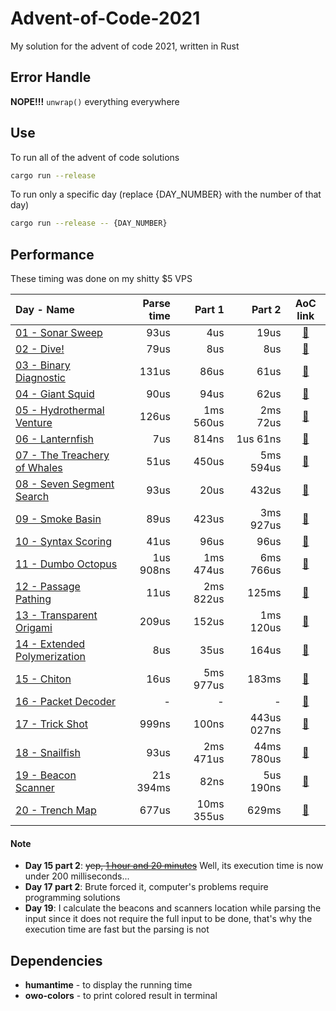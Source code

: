 # Advent-of-Code-2021
My solution for the advent of code 2021, written in Rust

## Error Handle
**NOPE!!!** `unwrap()` everything everywhere

## Use
To run all of the advent of code solutions
```sh
cargo run --release
```
To run only a specific day (replace {DAY_NUMBER} with the number of that day)
```sh
cargo run --release -- {DAY_NUMBER}
```

## Performance

These timing was done on my shitty $5 VPS

| Day - Name | Parse time | Part 1 | Part 2 | AoC link |
| :--------- | ---------: | -----: | -----: | :------: |
| [01 - Sonar Sweep](/src/day01.rs) | 93us | 4us | 19us | [🔗](https://adventofcode.com/2021/day/1) |
| [02 - Dive!](/src/day02.rs) | 79us | 8us | 8us | [🔗](https://adventofcode.com/2021/day/2) |
| [03 - Binary Diagnostic](/src/day03.rs) | 131us | 86us | 61us | [🔗](https://adventofcode.com/2021/day/3) |
| [04 - Giant Squid](/src/day04.rs) | 90us | 94us | 62us | [🔗](https://adventofcode.com/2021/day/4) |
| [05 - Hydrothermal Venture](/src/day05.rs) | 126us | 1ms 560us | 2ms 72us | [🔗](https://adventofcode.com/2021/day/5) |
| [06 - Lanternfish](/src/day06.rs) | 7us | 814ns | 1us 61ns | [🔗](https://adventofcode.com/2021/day/6) |
| [07 - The Treachery of Whales](/src/day07.rs) | 51us | 450us | 5ms 594us | [🔗](https://adventofcode.com/2021/day/7) |
| [08 - Seven Segment Search](/src/day08.rs) | 93us | 20us | 432us | [🔗](https://adventofcode.com/2021/day/8) |
| [09 - Smoke Basin](/src/day09.rs) | 89us | 423us | 3ms 927us | [🔗](https://adventofcode.com/2021/day/9) |
| [10 - Syntax Scoring](/src/day10.rs) | 41us | 96us | 96us | [🔗](https://adventofcode.com/2021/day/10) |
| [11 - Dumbo Octopus](/src/day11.rs) | 1us 908ns | 1ms 474us | 6ms 766us | [🔗](https://adventofcode.com/2021/day/11) |
| [12 - Passage Pathing](/src/day12.rs) | 11us | 2ms 822us | 125ms | [🔗](https://adventofcode.com/2021/day/12) |
| [13 - Transparent Origami](/src/day13.rs) | 209us | 152us | 1ms 120us | [🔗](https://adventofcode.com/2021/day/13) |
| [14 - Extended Polymerization](/src/day14.rs) | 8us | 35us | 164us | [🔗](https://adventofcode.com/2021/day/14) |
| [15 - Chiton](/src/day15.rs) | 16us | 5ms 977us | 183ms | [🔗](https://adventofcode.com/2021/day/15) |
| [16 - Packet Decoder](/src/day16.rs) | - | - | - | [🔗](https://adventofcode.com/2021/day/16) |
| [17 - Trick Shot](/src/day17.rs) | 999ns | 100ns | 443us 027ns | [🔗](https://adventofcode.com/2021/day/17) |
| [18 - Snailfish](/src/day18.rs) | 93us | 2ms 471us | 44ms 780us | [🔗](https://adventofcode.com/2021/day/18) |
| [19 - Beacon Scanner](/src/day19.rs) | 21s 394ms | 82ns | 5us 190ns | [🔗](https://adventofcode.com/2021/day/19) |
| [20 - Trench Map](/src/day20.rs) | 677us | 10ms 355us | 629ms | [🔗](https://adventofcode.com/2021/day/20) |

#### Note
- **Day 15 part 2**: ~~yep, [1 hour and 20 minutes](https://imgur.com/a/yAlGIHN)~~ Well, its execution time is now under 200 milliseconds...
- **Day 17 part 2**: Brute forced it, computer's problems require programming solutions
- **Day 19**: I calculate the beacons and scanners location while parsing the input since it does not require the full input to be done, that's why the execution time are fast but the parsing is not

## Dependencies
- **humantime** - to display the running time
- **owo-colors** - to print colored result in terminal